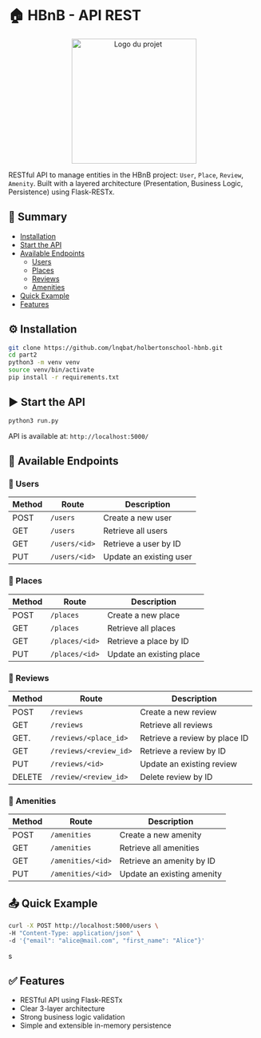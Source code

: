 # 🏠 HBnB - API REST

<p align="center">
  <img src="https://github.com/lnqbat/holbertonschool-hbnb/blob/main/part1/image/HBNB.png" alt="Logo du projet" width="250"/>
</p>

RESTful API to manage entities in the HBnB project: `User`, `Place`, `Review`, `Amenity`. Built with a layered architecture (Presentation, Business Logic, Persistence) using Flask-RESTx.

## 📜 Summary

- [Installation](#️-installation)
- [Start the API](#️-start-the-api)
- [Available Endpoints](#-available-endpoints)
    - [Users](#-users)
    - [Places](#-places)
    - [Reviews](#-reviews)
    - [Amenities](#-amenities)
- [Quick Example](#-quick-example)
- [Features](#-features)

## ⚙️ Installation

```bash
git clone https://github.com/lnqbat/holbertonschool-hbnb.git
cd part2
python3 -m venv venv
source venv/bin/activate
pip install -r requirements.txt
```

## ▶️ Start the API

```bash
python3 run.py
```

API is available at: `http://localhost:5000/`

## 📌 Available Endpoints

### 🔹 Users

| Method | Route             | Description                |
|--------|-------------------|----------------------------|
| POST   | `/users`          | Create a new user          |
| GET    | `/users`          | Retrieve all users         |
| GET    | `/users/<id>`     | Retrieve a user by ID      |
| PUT    | `/users/<id>`     | Update an existing user    |

### 🔹 Places

| Method | Route              | Description                |
|--------|--------------------|----------------------------|
| POST   | `/places`          | Create a new place         |
| GET    | `/places`          | Retrieve all places        |
| GET    | `/places/<id>`     | Retrieve a place by ID     |
| PUT    | `/places/<id>`     | Update an existing place   |

### 🔹 Reviews

| Method | Route                | Description                   |
|--------|--------------------- |-----------------------------  |
| POST   | `/reviews`           | Create a new review           |
| GET    | `/reviews`           | Retrieve all reviews          |
| GET.   |`/reviews/<place_id>` | Retrieve a review by place ID |
| GET    |`/reviews/<review_id>`| Retrieve a review by ID       |
| PUT    | `/reviews/<id>`      | Update an existing review     |
| DELETE | `/review/<review_id>`| Delete review by ID           |

### 🔹 Amenities

| Method | Route                | Description                     |
|--------|----------------------|---------------------------------|
| POST   | `/amenities`         | Create a new amenity            |
| GET    | `/amenities`         | Retrieve all amenities          |
| GET    | `/amenities/<id>`    | Retrieve an amenity by ID       |
| PUT    | `/amenities/<id>`    | Update an existing amenity      |

## 📤 Quick Example

```bash
curl -X POST http://localhost:5000/users \
-H "Content-Type: application/json" \
-d '{"email": "alice@mail.com", "first_name": "Alice"}'
```
s
## ✅ Features

- RESTful API using Flask-RESTx
- Clear 3-layer architecture
- Strong business logic validation
- Simple and extensible in-memory persistence
